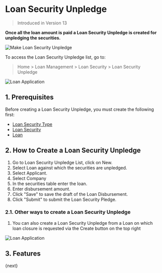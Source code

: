 <!-- add-breadcrumbs -->
# Loan Security Unpledge
> Introduced in Version 13

**Once all the loan amount is paid a Loan Security Unpledge is created for unpledging the securities.**

<img class="screenshot" alt="Make Loan Security Unpledge" src="{{docs_base_url}}/assets/img/loan-management/loan-security-unpledge-flow.png">

To access the Loan Security Unpledge list, go to:
> Home > Loan Management > Loan Security > Loan Security Unpledge


<img class="screenshot" alt="Loan Application" src="{{docs_base_url}}/assets/img/loan-management/loan-security-unpledge.png">

## 1. Prerequisites
Before creating a Loan Security Unpledge, you must create the following first:

* [Loan Security Type](/docs/user/manual/en/loan-management/loan-security-type)
* [Loan Security](/docs/user/manual/en/loan-management/loan-security)
* [Loan](/docs/user/manual/en/loan-management/loan)


## 2. How to Create a Loan Security Unpledge
1. Go to Loan Security Unpledge List, click on New.
2. Select Loan against which the securities are unpledged.
3. Select Applicant.
4. Select Company
3. In the securities table enter the loan.
4. Enter disbursement amount.
7. Click "Save" to save the draft of the Loan Disbursement.
8. Click "Submit" to submit the Loan Security Pledge.

### 2.1. Other ways to create a Loan Security Unpledge
1. You can also create a Loan Security Unpledge from a Loan on which loan closure is requested  via the Create button on the top right

<img class="screenshot" alt="Loan Application" src="{{docs_base_url}}/assets/img/loan-management/create-loan-security-unpledge.png">

## 3. Features

{next}




